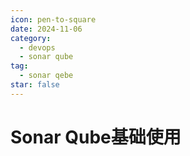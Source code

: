 ```yaml
---
icon: pen-to-square
date: 2024-11-06
category:
  - devops
  - sonar qube
tag:
  - sonar qebe
star: false
---
```


# Sonar Qube基础使用